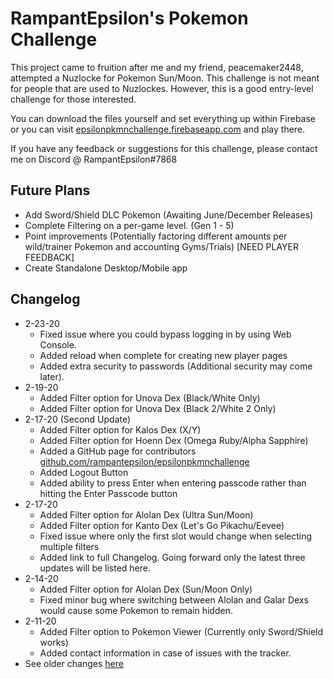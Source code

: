 <h1>RampantEpsilon's Pokemon Challenge</h1>
<p>This project came to fruition after me and my friend, peacemaker2448, attempted a Nuzlocke for Pokemon Sun/Moon. This challenge is not meant for people that are used to Nuzlockes. However, this is a good entry-level challenge for those interested.</p>

<p>You can download the files yourself and set everything up within Firebase or you can visit <a href='https://epsilonpkmnchallenge.firebaseapp.com'>epsilonpkmnchallenge.firebaseapp.com</a> and play there.</p>

<p>If you have any feedback or suggestions for this challenge, please contact me on Discord @ RampantEpsilon#7868</p>

<h2>Future Plans</h2>
<ul>
  <li>Add Sword/Shield DLC Pokemon (Awaiting June/December Releases)</li>
  <li>Complete Filtering on a per-game level. (Gen 1 - 5)</li>
  <li>Point improvements (Potentially factoring different amounts per wild/trainer Pokemon and accounting Gyms/Trials) [NEED PLAYER FEEDBACK]</li>
  <li>Create Standalone Desktop/Mobile app</li>
</ul>

<h2>Changelog</h2>
<ul>
  <li>2-23-20
    <ul>
      <li>Fixed issue where you could bypass logging in by using Web Console.</li>
      <li>Added reload when complete for creating new player pages</li>
      <li>Added extra security to passwords (Additional security may come later).</li>
    </ul>
  </li>
  <li>2-19-20
    <ul>
      <li>Added Filter option for Unova Dex (Black/White Only)</li>
      <li>Added Filter option for Unova Dex (Black 2/White 2 Only)</li>
    </ul>
  </li>
  <li>2-17-20 (Second Update)
    <ul>
      <li>Added Filter option for Kalos Dex (X/Y)</li>
      <li>Added Filter option for Hoenn Dex (Omega Ruby/Alpha Sapphire)</li>
      <li>Added a GitHub page for contributors <a href='https://github.com/rampantepsilon/epsilonpkmnchallenge'>github.com/rampantepsilon/epsilonpkmnchallenge</a></li>
      <li>Added Logout Button</li>
      <li>Added ability to press Enter when entering passcode rather than hitting the Enter Passcode button</li>
    </ul>
  </li>
  <li>2-17-20
    <ul>
      <li>Added Filter option for Alolan Dex (Ultra Sun/Moon)</li>
      <li>Added Filter option for Kanto Dex (Let's Go Pikachu/Eevee)</li>
      <li>Fixed issue where only the first slot would change when selecting multiple filters</li>
      <li>Added link to full Changelog. Going forward only the latest three updates will be listed here.</li>
    </ul>
  </li>
  <li>2-14-20
    <ul>
      <li>Added Filter option for Alolan Dex (Sun/Moon Only)</li>
      <li>Fixed minor bug where switching between Alolan and Galar Dexs would cause some Pokemon to remain hidden.</li>
    </ul>
  </li>
  <li>2-11-20
    <ul>
      <li>Added Filter option to Pokemon Viewer (Currently only Sword/Shield works)</li>
      <li>Added contact information in case of issues with the tracker.</li>
    </ul>
  </li>
  <li>See older changes <a href='https://epsilonpkmnchallenge.firebaseapp.com/changelog.html'>here</a></li>
</ul>
